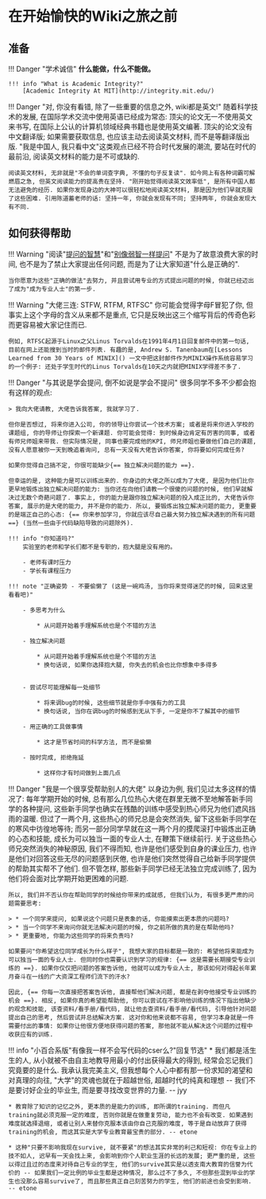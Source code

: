 # 在开始愉快的Wiki之旅之前

## 准备

!!! Danger "学术诚信"
    __什么能做，什么不能做。__

    !!! info "What is Academic Integrity?"
        [Academic Integrity At MIT](http://integrity.mit.edu/)

!!! Danger "对, 你没有看错, 除了一些重要的信息之外, wiki都是英文!"
    随着科学技术的发展, 在国际学术交流中使用英语已经成为常态: 顶尖的论文无一不使用英文来书写, 在国际上公认的计算机领域经典书籍也是使用英文编著. 顶尖的论文没有中文翻译版; 
    如果需要获取信息, 也应该主动去阅读英文材料, 而不是等翻译版出版. "我是中国人, 我只看中文"这类观点已经不符合时代发展的潮流, 要站在时代的最前沿, 阅读英文材料的能力是不可或缺的.

    阅读英文材料, 无非就是"不会的单词查字典, 不懂的句子反复读". 如今网上有各种词霸可解燃眉之急, 但英文阅读能力的提高贵在坚持. "刚开始觉得阅读英文效率低", 是所有中国人都无法避免的经历. 如果你发现身边的大神可以很轻松地阅读英文材料, 那是因为他们早就克服了这些困难. 引用陈道蓄老师的话: 坚持一年, 你就会发现有不同; 坚持两年, 你就会发现大有不同.

## 如何获得帮助

!!! Warning "阅读"[提问的智慧](https://github.com/ryanhanwu/How-To-Ask-Questions-The-Smart-Way/blob/main/README-zh_CN.md)"和"[别像弱智一样提问](https://github.com/tangx/Stop-Ask-Questions-The-Stupid-Ways/blob/master/README.md)"
    不是为了故意浪费大家的时间, 也不是为了禁止大家提出任何问题, 而是为了让大家知道"什么是正确的". 
    
    当你愿意为这些"正确的做法"去努力, 并且尝试用专业的方式提出问题的时候, 你就已经迈出了成为"成为专业人士"的第一步.

!!! Warning "大佬三连: STFW, RTFM, RTFSC"
    你可能会觉得字母F冒犯了你, 但事实上这个字母的含义从来都不是重点, 它只是反映出这三个缩写背后的传奇色彩而更容易被大家记住而已. 
    
    例如, RTFSC起源于Linux之父Linus Torvalds在1991年4月1日回复邮件中的第一句话, 目前在网上还能搜到当时的邮件列表. 有趣的是, Andrew S. Tanenbaum在[Lessons Learned from 30 Years of MINIX]() 一文中把这封邮件作为MINIX操作系统容易学习的一个例子: 还处于学生时代的Linus Torvalds在10天之内就把MINIX学得差不多了.

!!! Danger "与其说是学会提问, 倒不如说是学会不提问"
    很多同学不多不少都会抱有这样的观点:

    > 我向大佬请教, 大佬告诉我答案, 我就学习了.

    但你是否想过, 将来你进入公司, 你的领导让你尝试一个技术方案; 或者是将来你进入学校的课题组, 你的导师让你探索一个新课题. 你可能会觉得: 到时候身边肯定有厉害的同事, 或者有师兄师姐来带我. 但实际情况是, 同事也要完成他的KPI, 师兄师姐也要做他们自己的课题, 没有人愿意被你一天到晚追着询问, 总有一天没有大佬告诉你答案, 你将要如何完成任务?

    如果你觉得自己搞不定, 你很可能缺少{== 独立解决问题的能力 ==}.

    但幸运的是, 这种能力是可以训练出来的. 你身边的大佬之所以成为了大佬, 是因为他们比你更早地锻炼出独立解决问题的能力: 当你还在向他们请教一个很傻的问题的时候, 他们早就解决过无数个奇葩问题了. 事实上, 你的能力是跟你独立解决问题的投入成正比的, 大佬告诉你答案, 展示的是大佬的能力, 并不是你的能力. 所以, 要锻炼出独立解决问题的能力, 更重要的是端正自己的心态: {== 你来参加学习, 你就应该尽自己最大努力独立解决遇到的所有问题 ==} (当然一些由于代码缺陷导致的问题除外).

    !!! info "你知道吗?"
        实验室的老师和学长们都不是专职的，抱大腿是没有用的。

        - 老师有课时压力
        - 学长有课程压力

    !!! note "正确姿势 - 不要偷懒了 (这是一碗鸡汤, 当你将来觉得迷茫的时候, 回来这里看看吧)"

        - 多思考为什么

            * 从问题开始着手理解系统也是个不错的方法

        - 独立解决问题

            * 从问题开始着手理解系统也是个不错的方法
            * 换句话说, 如果你选择抱大腿, 你失去的机会也比你想象中多得多


        - 尝试尽可能理解每一处细节
        
            * 将来调bug的时候, 这些细节就是你手中强有力的工具
            * 换句话说, 当你在调bug的时候感到无从下手, 一定是你不了解其中的细节
        
        - 用正确的工具做事情
        
            * 这才是节省时间的科学方法, 而不是偷懒
        
        - 按时完成, 拒绝拖延

            * 这样你才有时间做到上面几点

!!! Danger "我是一个很享受帮助别人的大佬"
    以身边为例, 我们见过太多这样的情况了: 每年学期开始的时候, 总有那么几位热心大佬在群里无微不至地解答新手同学的各种提问, 这些新手同学也确实在残酷的训练中感受到热心师兄为他们遮风挡雨的温暖. 但过了一两个月, 这些热心的师兄总是会突然消失, 留下这些新手同学在的寒风中彷徨地等待; 而另一部分同学早就在这一两个月的摸爬滚打中锻炼出正确的心态和技能, 成长为可以独当一面的专业人士, 在鞭策下继续前行. 关于这些热心师兄突然消失的神秘原因, 我们不得而知, 也许是他们感受到自身的课业压力, 也许是他们对回答这些无尽的问题感到厌倦, 也许是他们突然觉得自己给新手同学提供的帮助其实帮不了他们. 但不管怎样, 那些新手同学已经无法独立完成训练了, 因为他们将会面对比学期开始更困难的问题.

    所以, 我们并不否认你在帮助同学的时候给你带来的成就感, 但我们认为, 有很多更严肃的问题需要思考:

    > * 一个同学来提问, 如果说这个问题只是表象的话, 你能摸索出更本质的问题吗?
    > * 当一个同学不来询问你就无法解决问题的时候, 你之前所做的真的是在帮助他吗?
    > * 更重要地, 你能为这些同学的将来负责吗?

    如果要问"你希望这位同学成长为什么样子", 我想大家的目标都是一致的: 希望他将来能成为可以独当一面的专业人士. 但同时你也需要认识到学习的规律: {== 这是需要长期接受专业训练的 ==}. 如果你仅仅把问题的答案告诉他, 他就可以成为专业人士, 那该如何对得起长年累月奋斗在一线的广大资深工程师们流下的汗水?

    因此, {== 你每一次直接把答案告诉他, 直接帮他们解决问题, 都是在剥夺他接受专业训练的机会 ==}. 相反, 如果你真的希望能帮助他, 你可以尝试在不影响他训练的情况下指出他缺少的观念和技能, 该查资料/看手册/看代码, 就让他去查资料/看手册/看代码, 引导他针对问题提出自己的思考, 然后尝试并总结解决方案. 这对你和他来说都不容易, 但学习本身就是一件需要付出的事情: 如果你让他很方便地获得问题的答案, 那他就不能从解决这个问题的过程中收获应有的训练.


!!! info "小百合系版"有像我一样不会写代码的cser么?"回复节选"
    * 我们都是活生生的人, 从小就被不由自主地教导用最小的付出获得最大的得到, 经常会忘记我们究竟要的是什么. 我承认我完美主义, 但我想每个人心中都有那一份求知的渴望和对真理的向往, "大学"的灵魂也就在于超越世俗, 超越时代的纯真和理想 -- 我们不是要讨好企业的毕业生, 而是要寻找改变世界的力量. -- jyy
    
    * 教育除了知识的记忆之外, 更本质的是能力的训练, 即所谓的training. 而但凡training就必须克服一定的难度, 否则你就是在做重复劳动, 能力也不会有改变. 如果遇到难度就选择退缩, 或者让别人来替你克服本该由你自己克服的难度, 等于是自动放弃了获得training的机会, 而这其实是大学专业教育最宝贵的部分. -- etone

    * 这种"只要不影响我现在survive, 就不要紧"的想法其实非常的利己和短视: 你在专业上的技不如人, 迟早有一天会找上来, 会影响到你个人职业生涯的长远的发展; 更严重的是, 这些以得过且过的态度来对待自己专业的学生, 他们的survive其实是以透支南大教育的信誉为代价的 -- 如果我们一定比例的毕业生都是这种情况, 那么过不了多久, 不但那些混到毕业的学生也没那么容易survive了, 而且那些真正自己刻苦努力的学生, 他们的前途也会受到影响. -- etone
